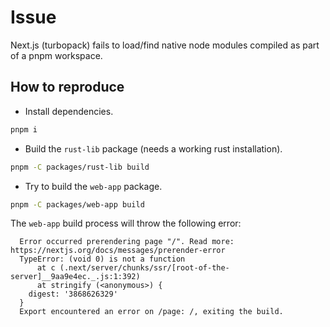 # Issue

Next.js (turbopack) fails to load/find native node modules compiled as part of
a pnpm workspace.

## How to reproduce

- Install dependencies.

```bash
pnpm i
```

- Build the `rust-lib` package (needs a working rust installation).

```bash
pnpm -C packages/rust-lib build
```

- Try to build the `web-app` package.

```bash
pnpm -C packages/web-app build
```

The `web-app` build process will throw the following error:

```
  Error occurred prerendering page "/". Read more: https://nextjs.org/docs/messages/prerender-error
  TypeError: (void 0) is not a function
      at c (.next/server/chunks/ssr/[root-of-the-server]__9aa9e4ec._.js:1:392)
      at stringify (<anonymous>) {
    digest: '3868626329'
  }
  Export encountered an error on /page: /, exiting the build.
```
